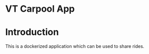 # VT Carpool App

# Introduction

This is a dockerized application which can be used to share rides.